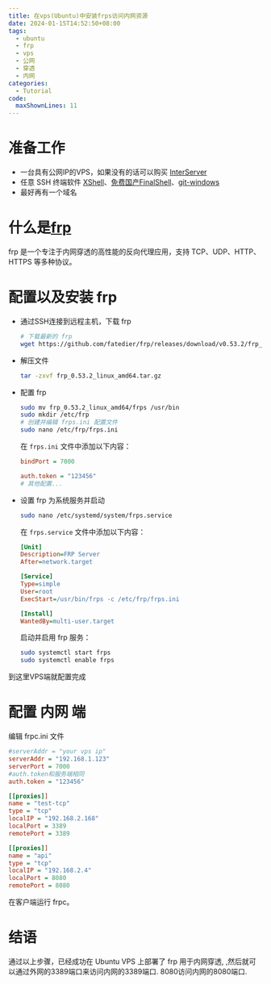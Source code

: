 ```yaml
---
title: 在vps(Ubuntu)中安装frps访问内网资源
date: 2024-01-15T14:52:50+08:00
tags:
  - ubuntu
  - frp
  - vps
  - 公网
  - 穿透
  - 内网
categories:
  - Tutorial
code:
  maxShownLines: 11
---
```


# 准备工作
- 一台具有公网IP的VPS，如果没有的话可以购买 [InterServer](https://www.interserver.net/r/938272)
- 任意 SSH 终端软件 [XShell](https://www.xshell.com/zh/free-for-home-school/)、[免费国产FinalShell](http://www.hostbuf.com/t/988.html)、[git-windows](https://git-scm.com/)
- 最好再有一个域名

# 什么是[frp](https://github.com/fatedier/frp)
frp 是一个专注于内网穿透的高性能的反向代理应用，支持 TCP、UDP、HTTP、HTTPS 等多种协议。

# 配置以及安装 frp
- 通过SSH连接到远程主机，下载 frp
  ```bash
  # 下载最新的 frp
  wget https://github.com/fatedier/frp/releases/download/v0.53.2/frp_0.53.2_linux_amd64.tar.gz
  ```
- 解压文件
  ```bash
  tar -zxvf frp_0.53.2_linux_amd64.tar.gz
  ```

- 配置 frp
  ```bash
  sudo mv frp_0.53.2_linux_amd64/frps /usr/bin
  sudo mkdir /etc/frp
  # 创建并编辑 frps.ini 配置文件
  sudo nano /etc/frp/frps.ini
  ```

  在 `frps.ini` 文件中添加以下内容：
  ```ini
  bindPort = 7000
  
  auth.token = "123456"
  # 其他配置...
  ```

- 设置 frp 为系统服务并启动
  ```bash
  sudo nano /etc/systemd/system/frps.service
  ```

  在 `frps.service` 文件中添加以下内容：
  ```ini
  [Unit]
  Description=FRP Server
  After=network.target

  [Service]
  Type=simple
  User=root
  ExecStart=/usr/bin/frps -c /etc/frp/frps.ini
  
  [Install]
  WantedBy=multi-user.target
  ```
  启动并启用 frp 服务：
  ```bash
  sudo systemctl start frps
  sudo systemctl enable frps
  ```
到这里VPS端就配置完成
# 配置 内网 端
  编辑 frpc.ini 文件
  ```ini
  #serverAddr = "your vps ip"
  serverAddr = "192.168.1.123"
  serverPort = 7000
  #auth.token和服务端相同
  auth.token = "123456"
  
  [[proxies]]
  name = "test-tcp"
  type = "tcp"
  localIP = "192.168.2.168"
  localPort = 3389
  remotePort = 3389
  
  [[proxies]]
  name = "api"
  type = "tcp"
  localIP = "192.168.2.4"
  localPort = 8080
  remotePort = 8080
  ```
在客户端运行 frpc。
# 结语
通过以上步骤，已经成功在 Ubuntu VPS 上部署了 frp 用于内网穿透,
,然后就可以通过外网的3389端口来访问内网的3389端口. 8080访问内网的8080端口.
